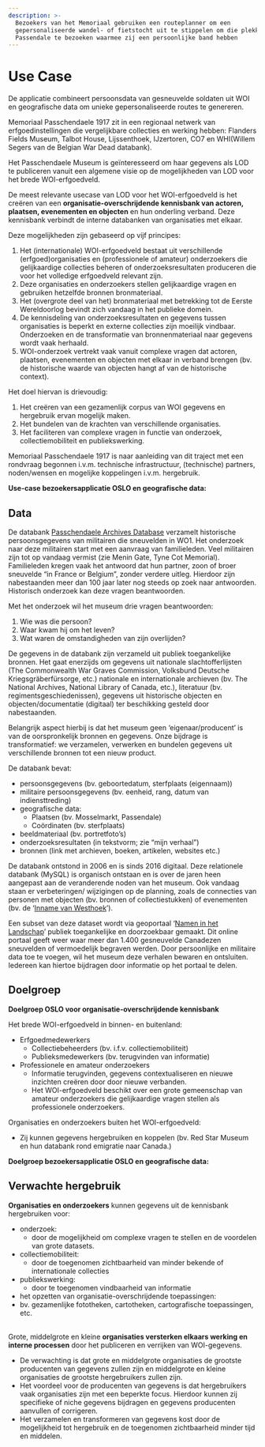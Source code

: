 ```yaml
---
description: >-
  Bezoekers van het Memoriaal gebruiken een routeplanner om een
  gepersonaliseerde wandel- of fietstocht uit te stippelen om die plekken in
  Passendale te bezoeken waarmee zij een persoonlijke band hebben
---
```


# Use Case

De applicatie combineert persoonsdata van gesneuvelde soldaten uit WOI en geografische data om unieke gepersonaliseerde routes te genereren.

Memoriaal Passchendaele 1917 zit in een regionaal netwerk van erfgoedinstellingen die vergelijkbare collecties en werking hebben: Flanders Fields Museum, Talbot House, Lijssenthoek, IJzertoren, CO7 en WHI(Willem Segers van de Belgian War Dead databank).&#x20;

Het Passchendaele Museum is geïnteresseerd om haar gegevens als LOD te publiceren vanuit een algemene visie op de mogelijkheden van LOD voor het brede WOI-erfgoedveld.&#x20;

De meest relevante usecase van LOD voor het WOI-erfgoedveld is het creëren van een **organisatie-overschrijdende kennisbank van actoren, plaatsen, evenementen en objecten** en hun onderling verband. Deze kennisbank verbindt de interne databanken van organisaties met elkaar.

Deze mogelijkheden zijn gebaseerd op vijf principes:

1. Het (internationale) WOI-erfgoedveld bestaat uit verschillende (erfgoed)organisaties en (professionele of amateur) onderzoekers die gelijkaardige collecties beheren of onderzoeksresultaten produceren die voor het volledige erfgoedveld relevant zijn.
2. Deze organisaties en onderzoekers stellen gelijkaardige vragen en gebruiken hetzelfde bronnen bronmateriaal.
3. Het (overgrote deel van het) bronmateriaal met betrekking tot de Eerste Wereldoorlog bevindt zich vandaag in het publieke domein.
4. De kennisdeling van onderzoeksresultaten en gegevens tussen organisaties is beperkt en externe collecties zijn moeilijk vindbaar. Onderzoeken en de transformatie van bronnenmateriaal naar gegevens wordt vaak herhaald.
5. WOI-onderzoek vertrekt vaak vanuit complexe vragen dat actoren, plaatsen, evenementen en objecten met elkaar in verband brengen (bv. de historische waarde van objecten hangt af van de historische context).

Het doel hiervan is drievoudig:

1. Het creëren van een gezamenlijk corpus van WOI gegevens en hergebruik ervan mogelijk maken.
2. Het bundelen van de krachten van verschillende organisaties.
3. Het faciliteren van complexe vragen in functie van onderzoek, collectiemobiliteit en publiekswerking.

Memoriaal Passchendaele 1917 is naar aanleiding van dit traject met een rondvraag begonnen i.v.m. technische infrastructuur, (technische) partners, noden/wensen en mogelijke koppelingen i.v.m. hergebruik.

**Use-case bezoekersapplicatie OSLO en geografische data:**

## Data

De databank [Passchendaele Archives Database](https://archives.passchendaele.be/nl/) verzamelt historische persoonsgegevens van militairen die sneuvelden in WO1. Het onderzoek naar deze militairen start met een aanvraag van familieleden. Veel militairen zijn tot op vandaag vermist (zie Menin Gate, Tyne Cot Memorial). Familieleden kregen vaak het antwoord dat hun partner, zoon of broer sneuvelde “in France or Belgium”, zonder verdere uitleg. Hierdoor zijn nabestaanden meer dan 100 jaar later nog steeds op zoek naar antwoorden. Historisch onderzoek kan deze vragen beantwoorden.

Met het onderzoek wil het museum drie vragen beantwoorden:

1. Wie was die persoon?
2. Waar kwam hij om het leven?
3. Wat waren de omstandigheden van zijn overlijden?

De gegevens in de databank zijn verzameld uit publiek toegankelijke bronnen. Het gaat enerzijds om gegevens uit nationale slachtofferlijsten (The Commonwealth War Graves Commission, Volksbund Deutsche Kriegsgräberfürsorge, etc.) nationale en internationale archieven (bv. The National Archives, National Library of Canada, etc.), literatuur (bv. regimentsgeschiedenissen), gegevens uit historische objecten en objecten/documentatie (digitaal) ter beschikking gesteld door nabestaanden.&#x20;

Belangrijk aspect hierbij is dat het museum geen ‘eigenaar/producent’ is van de oorspronkelijk bronnen en gegevens. Onze bijdrage is transformatief: we verzamelen, verwerken en bundelen gegevens uit verschillende bronnen tot een nieuw product.

De databank bevat:

* persoonsgegevens (bv. geboortedatum, sterfplaats (eigennaam))
* militaire persoonsgegevens (bv. eenheid, rang, datum van indiensttreding)
* geografische data:&#x20;
  * Plaatsen (bv. Mosselmarkt, Passendale)
  * Coördinaten (bv. sterfplaats)
* beeldmateriaal (bv. portretfoto’s)
* onderzoeksresultaten (in tekstvorm; zie “mijn verhaal”)
* bronnen (link met archieven, boeken, artikelen, websites etc.)

De databank ontstond in 2006 en is sinds 2016 digitaal. Deze relationele databank (MySQL) is organisch ontstaan en is over de jaren heen aangepast aan de veranderende noden van het museum. Ook vandaag staan er verbeteringen/ wijzigingen op de planning, zoals de connecties van personen met objecten (bv. bronnen of collectiestukken) of evenementen (bv. de ‘[Inname van Westhoek](https://en.wikipedia.org/wiki/Capture\_of\_Westhoek)’).

Een subset van deze dataset wordt via geoportaal ‘[Namen in het Landschap](https://passchendaele.be/kenniscentrum-2/namen-in-het-landschap/)’ publiek toegankelijke en doorzoekbaar gemaakt. Dit online portaal geeft weer waar meer dan 1.400 gesneuvelde Canadezen sneuvelden of vermoedelijk begraven werden. Door persoonlijke en militaire data toe te voegen, wil het museum deze verhalen bewaren en ontsluiten. Iedereen kan hiertoe bijdragen door informatie op het portaal te delen.

## Doelgroep

**Doelgroep OSLO voor organisatie-overschrijdende kennisbank**

Het brede WOI-erfgoedveld in binnen- en buitenland:

* Erfgoedmedewerkers
  * Collectiebeheerders (bv. i.f.v. collectiemobiliteit)
  * Publieksmedewerkers (bv. terugvinden van informatie)
* Professionele en amateur onderzoekers
  * Informatie terugvinden, gegevens contextualiseren en nieuwe inzichten creëren door door nieuwe verbanden.
  * Het WOI-erfgoedveld beschikt over een grote gemeenschap van amateur onderzoekers die gelijkaardige vragen stellen als professionele onderzoekers.

Organisaties en onderzoekers buiten het WOI-erfgoedveld:

* Zij kunnen gegevens hergebruiken en koppelen (bv. Red Star Museum en hun databank rond emigratie naar Canada.)

**Doelgroep bezoekersapplicatie OSLO en geografische data:**

## Verwachte hergebruik

**Organisaties en onderzoekers** kunnen gegevens uit de kennisbank hergebruiken voor:

* onderzoek:
  * door de mogelijkheid om complexe vragen te stellen en de voordelen van grote datasets.
* collectiemobiliteit:
  * door de toegenomen zichtbaarheid van minder bekende of internationale collecties
* publiekswerking:
  * door te toegenomen vindbaarheid van informatie
* het opzetten van organisatie-overschrijdende toepassingen:
* bv. gezamenlijke fototheken, cartotheken, cartografische toepassingen, etc.

\
Grote, middelgrote en kleine **organisaties versterken elkaars werking en interne processen** door het publiceren en verrijken van WOI-gegevens.

* De verwachting is dat grote en middelgrote organisaties de grootste producenten van gegevens zullen zijn en middelgrote en kleine organisaties de grootste hergebruikers zullen zijn.
* Het voordeel voor de producenten van gegevens is dat hergebruikers vaak organisaties zijn met een beperkte focus. Hierdoor kunnen zij specifieke of niche gegevens bijdragen en gegevens producenten aanvullen of corrigeren.
* Het verzamelen en transformeren van gegevens kost door de mogelijkheid tot hergebruik en de toegenomen zichtbaarheid minder tijd en middelen.
